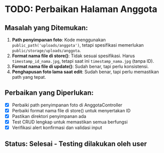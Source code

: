 
# TODO: Perbaikan Halaman Anggota

## Masalah yang Ditemukan:
1. **Path penyimpanan foto**: Kode menggunakan `public_path('uploads/anggota')`, tetapi spesifikasi memerlukan `public/storage/uploads/anggota`.
2. **Format nama file di store()**: Tidak sesuai spesifikasi. Harus `timestamp_id_nama.jpg`, tetapi saat ini `timestamp_nama.jpg` (tanpa ID).
3. **Format nama file di update()**: Sudah benar, tapi perlu konsistensi.
4. **Penghapusan foto lama saat edit**: Sudah benar, tapi perlu memastikan path yang tepat.

## Perbaikan yang Diperlukan:
- [x] Perbaiki path penyimpanan foto di AnggotaController
- [x] Perbaiki format nama file di store() untuk menyertakan ID
- [x] Pastikan direktori penyimpanan ada
- [x] Test CRUD lengkap untuk memastikan semua berfungsi
- [x] Verifikasi alert konfirmasi dan validasi input

## Status: Selesai - Testing dilakukan oleh user
